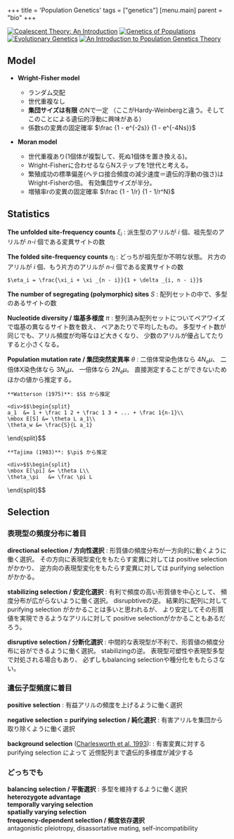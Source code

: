 +++
title = 'Population Genetics'
tags = ["genetics"]
[menu.main]
  parent = "bio"
+++

<a href="http://www.amazon.co.jp/exec/obidos/ASIN/0974707759/heavywatal-22/" rel="nofollow" target="_blank"><img src="http://ecx.images-amazon.com/images/I/41Y1PqrWh5L._SX180_.jpg" alt="Coalescent Theory: An Introduction" /></a>
<a href="http://www.amazon.co.jp/exec/obidos/ASIN/0763757373/heavywatal-22/" rel="nofollow" target="_blank"><img src="http://ecx.images-amazon.com/images/I/51IjUPvsSVL._SX180_.jpg" alt="Genetics of Populations" /></a>
<a href="http://www.amazon.co.jp/exec/obidos/ASIN/0198502311/heavywatal-22/" rel="nofollow" target="_blank"><img src="http://ecx.images-amazon.com/images/I/41%2Bu1SOjvcL._SX180_.jpg" alt="Evolutionary Genetics" /></a>
<a href="http://www.amazon.co.jp/exec/obidos/ASIN/1932846123/heavywatal-22/" rel="nofollow" target="_blank"><img src="http://ecx.images-amazon.com/images/I/41f8rXshBRL._SX150_.jpg" alt="An Introduction to Population Genetics Theory" /></a>
## Model

- **Wright-Fisher model**
  -   ランダム交配
  -   世代重複なし
  -   **集団サイズは有限** のNで一定
      （ここがHardy-Weinbergと違う。そしてこのことによる遺伝的浮動に興味がある）
  -   係数sの変異の固定確率 $\frac {1 - e^{-2s}} {1 - e^{-4Ns}}$

- **Moran model**
  -   世代重複あり(1個体が複製して、死ぬ1個体を置き換える)。
  -   Wright-Fisherに合わせるならNステップを1世代と考える。
  -   繁殖成功の標準偏差(ヘテロ接合頻度の減少速度＝遺伝的浮動の強さ)はWright-Fisherの倍。
      有効集団サイズが半分。
  -   増殖率rの変異の固定確率 $\frac {1 - 1/r} {1 - 1/r^N}$

## Statistics

**The unfolded site-frequency counts** $\xi_i$
:   派生型のアリルが *i* 個、祖先型のアリルが *n-i* 個である変異サイトの数

**The folded site-frequency counts** $\eta_i$
:   どっちが祖先型か不明な状態。
    片方のアリルが *i* 個、もう片方のアリルが *n-i* 個である変異サイトの数

    $\eta_i = \frac{\xi_i + \xi _{n - i}}{1 + \delta _{i, n - i}}$

**The number of segregating (polymorphic) sites** $S$
:   配列セットの中で、多型のあるサイトの数

**Nucleotide diversity / 塩基多様度** $\pi$
:   整列済み配列セットについてペアワイズで塩基の異なるサイト数を数え、
    ペアあたりで平均したもの。
    多型サイト数が同じでも、アリル頻度が均等なほど大きくなり、
    少数のアリルが優占してたりすると小さくなる。

**Population mutation rate / 集団突然変異率** $\theta$
:   二倍体常染色体なら $4N_e\mu$、
    二倍体X染色体なら $3N_e\mu$、
    一倍体なら $2N_e\mu$。
    直接測定することができないためほかの値から推定する。

    **Watterson (1975)**: $S$ から推定

    <div>$$\begin{split}
    a_1  &= 1 + \frac 1 2 + \frac 1 3 + ... + \frac 1{n-1}\\
    \mbox E[S] &= \theta L a_1\\
    \theta_w &= \frac{S}{L a_1}
\end{split}$$</div>

    **Tajima (1983)**: $\pi$ から推定

    <div>$$\begin{split}
    \mbox E[\pi] &= \theta L\\
    \theta_\pi   &= \frac \pi L
\end{split}$$</div>

## Selection

### 表現型の頻度分布に着目

**directional selection / 方向性選択**
:   形質値の頻度分布が一方向的に動くように働く選択。
    その方向に表現型変化をもたらす変異に対しては
    positive selectionがかかり、
    逆方向の表現型変化をもたらす変異に対しては
    purifying selectionがかかる。

**stabilizing selection / 安定化選択**
:   有利で頻度の高い形質値を中心として、
    頻度分布が広がらないように働く選択。
    disrupbtiveの逆。
    結果的に配列に対して purifying selection がかかることは多いと思われるが、
    より安定してその形質値を実現できるようなアリルに対して
    positive selectionがかかることもあるだろう。

**disruptive selection / 分断化選択**
:   中間的な表現型が不利で、形質値の頻度分布に谷ができるように働く選択。
    stabilizingの逆。
    表現型可塑性や表現型多型で対処される場合もあり、
    必ずしもbalancing selectionや種分化をもたらさない。

### 遺伝子型頻度に着目

**positive selection**
:   有益アリルの頻度を上げるように働く選択

**negative selection = purifying selection / 純化選択**
:   有害アリルを集団から取り除くように働く選択

**background selection** ([Charlesworth et al. 1993](http://www.ncbi.nlm.nih.gov/pubmed/8375663)):
:   有害変異に対する purifying selection によって
    近傍配列まで遺伝的多様度が減少する

### どっちでも

**balancing selection / 平衡選択**
:   多型を維持するように働く選択\
    **heterozygote advantage**\
    **temporally varying selection**\
    **spatially varying selection**\
    **frequency-dependent selection / 頻度依存選択**\
    antagonistic pleiotropy, disassortative mating, self-incompatibility
